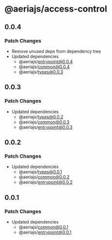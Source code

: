 # @aeriajs/access-control

## 0.0.4

### Patch Changes

- Remove unused deps from dependency tree
- Updated dependencies
  - @aeriajs/entrypoint@0.0.4
  - @aeriajs/common@0.0.4
  - @aeriajs/types@0.0.3

## 0.0.3

### Patch Changes

- Updated dependencies
  - @aeriajs/types@0.0.2
  - @aeriajs/common@0.0.3
  - @aeriajs/entrypoint@0.0.3

## 0.0.2

### Patch Changes

- Updated dependencies
  - @aeriajs/types@0.0.1
  - @aeriajs/common@0.0.2
  - @aeriajs/entrypoint@0.0.2

## 0.0.1

### Patch Changes

- Updated dependencies
  - @aeriajs/common@0.0.1
  - @aeriajs/entrypoint@0.0.1
